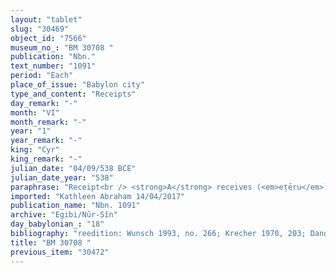 ```yaml
---
layout: "tablet"
slug: "30469"
object_id: "7566"
museum_no_: "BM 30708 "
publication: "Nbn."
text_number: "1091"
period: "Each"
place_of_issue: "Babylon city"
type_and_content: "Receipts"
day_remark: "-"
month: "VI"
month_remark: "-"
year: "1"
year_remark: "-"
king: "Cyr"
king_remark: "-"
julian_date: "04/09/538 BCE"
julian_date_year: "538"
paraphrase: "Receipt<br /> <strong>A</strong> receives (<em>eṭēru</em>) 3 shekels of silver from <strong>B </strong>for <strong>C</strong>᾽s <em>u</em><em>rā&scaron;u</em>-obligation. This is in addition to previous receipts (<em>giṭṭu</em>). Names of 1 witness and the scribe.<br /> &nbsp;<br /> <strong>A </strong>= Bāni-zēri/Dayyān-Marduk//S&icirc;n-&scaron;ad&ucirc;nu; <strong>B </strong>= Itti-Marduk-balāṭu/Nab&ucirc;-ahhē-iddin; <strong>C </strong>= Iddin-Marduk/Iqī&scaron;āya//Nūr-S&icirc;n"
imported: "Kathleen Abraham 14/04/2017"
publication_name: "Nbn. 1091"
archive: "Egibi/Nūr-Sîn"
day_babylonian_: "18"
bibliography: "reedition: Wunsch 1993, no. 266; Krecher 1970, 203; Dandamaev, PAS 4 (1986), 77; Shiff 1987, no. 163 (Phd dissertation)."
title: "BM 30708 "
previous_item: "30472"
---
```

